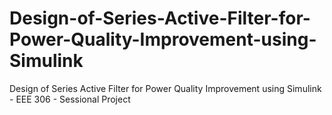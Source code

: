 # Design-of-Series-Active-Filter-for-Power-Quality-Improvement-using-Simulink
Design of Series Active Filter for Power Quality Improvement using Simulink - EEE 306 - Sessional Project
